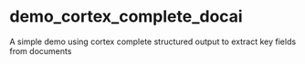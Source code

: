# demo_cortex_complete_docai
A simple demo using cortex complete structured output to extract key fields from documents
